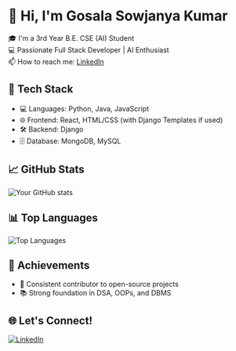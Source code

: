 # 👋 Hi, I'm Gosala Sowjanya Kumar

🎓 I'm a 3rd Year B.E. CSE (AI) Student  
💻 Passionate Full Stack Developer | AI Enthusiast  
📫 How to reach me: [LinkedIn](https://www.linkedin.com/in/sowjanya-kumar-gosala/)

## 🔧 Tech Stack
- 💻 Languages: Python, Java, JavaScript
- 🌐 Frontend: React, HTML/CSS (with Django Templates if used)
- 🛠 Backend: Django
- 🗄️ Database: MongoDB, MySQL

## 📈 GitHub Stats
![Your GitHub stats](https://github-readme-stats.vercel.app/api?username=KumarGosala24&show_icons=true&theme=tokyonight)

## 📊 Top Languages
![Top Languages](https://github-readme-stats.vercel.app/api/top-langs/?username=KumarGosala24&layout=compact&theme=tokyonight)


## 🏅 Achievements
- 🎯 Consistent contributor to open-source projects
- 📚 Strong foundation in DSA, OOPs, and DBMS


## 🌐 Let's Connect!
[![LinkedIn](https://img.shields.io/badge/LinkedIn-blue?style=for-the-badge&logo=linkedin)](https://www.linkedin.com/in/sowjanya-kumar-gosala/)

